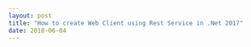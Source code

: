 ```yaml
---
layout: post
title: "How to create Web Client using Rest Service in .Net 2017"
date: 2018-06-04
---
```

